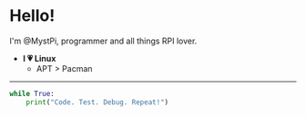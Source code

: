 # Hello!
I'm @MystPi, programmer and all things RPI lover.

* **I 💗 Linux**
  * APT > Pacman

---
```py
while True:
    print("Code. Test. Debug. Repeat!")
```

